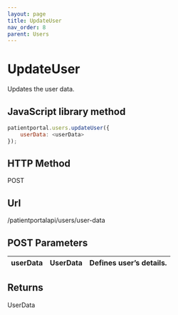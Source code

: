 ```yaml
---
layout: page
title: UpdateUser
nav_order: 8
parent: Users
---
```


# UpdateUser

Updates the user data.

## JavaScript library method

```javascript
patientportal.users.updateUser({
    userData: <userData>
});
```

## HTTP Method

POST

## ****Url****

/patientportalapi/users/user-data

## POST Parameters

| userData | UserData | Defines user’s details. |
| --- | --- | --- |

## Returns

UserData
